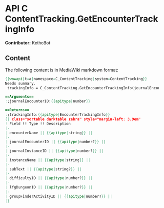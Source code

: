 # API C ContentTracking.GetEncounterTrackingInfo

**Contributor:** KethoBot

## Content

The following content is in MediaWiki markdown format:

```mediawiki
{{wowapi|t=a|namespace=C_ContentTracking|system=ContentTracking}}
Needs summary.
 trackingInfo = C_ContentTracking.GetEncounterTrackingInfo(journalEncounterID)

==Arguments==
:;journalEncounterID:{{apitype|number}}

==Returns==
:;trackingInfo:{{apitype|EncounterTrackingInfo}}
{| class="sortable darktable zebra" style="margin-left: 3.9em"
! Field !! Type !! Description
|-
| encounterName || {{apitype|string}} || 
|-
| journalEncounterID || {{apitype|number?}} || 
|-
| journalInstanceID || {{apitype|number?}} || 
|-
| instanceName || {{apitype|string}} || 
|-
| subText || {{apitype|string?}} || 
|-
| difficultyID || {{apitype|number?}} || 
|-
| lfgDungeonID || {{apitype|number?}} || 
|-
| groupFinderActivityID || {{apitype|number?}} || 
|}
```